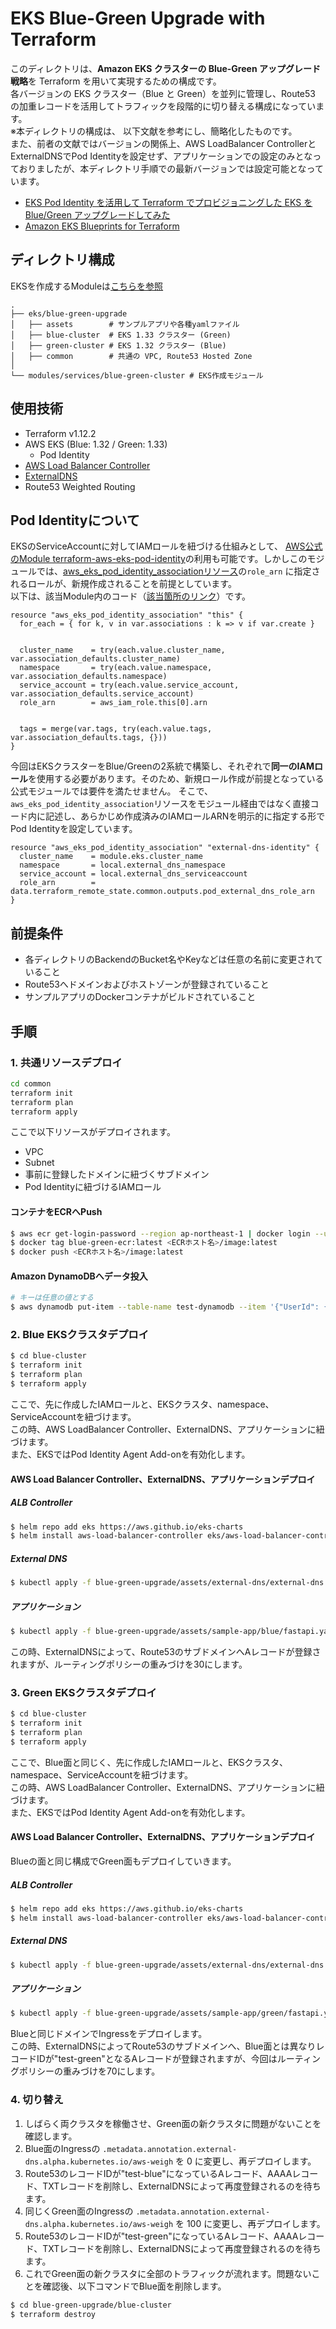 # EKS Blue-Green Upgrade with Terraform

このディレクトリは、**Amazon EKS クラスターの Blue-Green アップグレード戦略**を Terraform を用いて実現するための構成です。</br>
各バージョンの EKS クラスター（Blue と Green）を並列に管理し、Route53 の加重レコードを活用してトラフィックを段階的に切り替える構成になっています。</br>
※本ディレクトリの構成は、 以下文献を参考にし、簡略化したものです。</br>
  また、前者の文献ではバージョンの関係上、AWS LoadBalancer ControllerとExternalDNSでPod Identityを設定せず、アプリケーションでの設定のみとなっておりましたが、本ディレクトリ手順での最新バージョンでは設定可能となっています。
- [EKS Pod Identity を活用して Terraform でプロビジョニングした EKS を Blue/Green アップグレードしてみた](https://dev.classmethod.jp/articles/eks-pod-identity-terraform-blue-green-upgrade/)
- [Amazon EKS Blueprints for Terraform](https://github.com/aws-ia/terraform-aws-eks-blueprints/tree/main/patterns/blue-green-upgrade)

## ディレクトリ構成
EKSを作成するModuleは[こちらを参照](https://github.com/jnytnai0613/terraform_for_aws_practice/tree/main/modules/services/blue-green-cluster)
```
.
├── eks/blue-green-upgrade
│   ├── assets        # サンプルアプリや各種yamlファイル
│   ├── blue-cluster  # EKS 1.33 クラスター (Green)
│   ├── green-cluster # EKS 1.32 クラスター (Blue)
│   ├── common        # 共通の VPC, Route53 Hosted Zone
│
└── modules/services/blue-green-cluster # EKS作成モジュール
```

## 使用技術
- Terraform v1.12.2
- AWS EKS (Blue: 1.32 / Green: 1.33)
  - Pod Identity
- [AWS Load Balancer Controller](https://kubernetes-sigs.github.io/aws-load-balancer-controller/v2.13/)
- [ExternalDNS](https://github.com/kubernetes-sigs/external-dns)
- Route53 Weighted Routing

## Pod Identityについて
EKSのServiceAccountに対してIAMロールを紐づける仕組みとして、
[AWS公式のModule terraform-aws-eks-pod-identity](https://registry.terraform.io/modules/terraform-aws-modules/eks-pod-identity/aws/latest)の利用も可能です。しかしこのモジュールでは、[aws_eks_pod_identity_associationリソース](https://registry.terraform.io/providers/hashicorp/aws/5.37.0/docs/resources/eks_pod_identity_association)の`role_arn` に指定されるロールが、新規作成されることを前提としています。</br>
以下は、該当Module内のコード（[該当箇所のリンク](https://github.com/terraform-aws-modules/terraform-aws-eks-pod-identity/blob/6d4aa31990e4179640c869505169ebc78f200e10/main.tf#L183-L196)）です。

```hcl
resource "aws_eks_pod_identity_association" "this" {
  for_each = { for k, v in var.associations : k => v if var.create }


  cluster_name    = try(each.value.cluster_name, var.association_defaults.cluster_name)
  namespace       = try(each.value.namespace, var.association_defaults.namespace)
  service_account = try(each.value.service_account, var.association_defaults.service_account)
  role_arn        = aws_iam_role.this[0].arn


  tags = merge(var.tags, try(each.value.tags, var.association_defaults.tags, {}))
}
```
今回はEKSクラスターをBlue/Greenの2系統で構築し、それぞれで**同一のIAMロール**を使用する必要があります。そのため、新規ロール作成が前提となっている公式モジュールでは要件を満たせません。
そこで、`aws_eks_pod_identity_association`リソースをモジュール経由ではなく直接コード内に記述し、あらかじめ作成済みのIAMロールARNを明示的に指定する形でPod Identityを設定しています。
```hcl
resource "aws_eks_pod_identity_association" "external-dns-identity" {
  cluster_name    = module.eks.cluster_name
  namespace       = local.external_dns_namespace
  service_account = local.external_dns_serviceaccount
  role_arn        = data.terraform_remote_state.common.outputs.pod_external_dns_role_arn
}
```

## 前提条件
- 各ディレクトリのBackendのBucket名やKeyなどは任意の名前に変更されていること
- Route53へドメインおよびホストゾーンが登録されていること
- サンプルアプリのDockerコンテナがビルドされていること

## 手順
### 1. 共通リソースデプロイ
```sh
cd common
terraform init
terraform plan
terraform apply
```
ここで以下リソースがデプロイされます。
- VPC
- Subnet
- 事前に登録したドメインに紐づくサブドメイン
- Pod Identityに紐づけるIAMロール

#### コンテナをECRへPush
```sh
$ aws ecr get-login-password --region ap-northeast-1 | docker login --username AWS --password-stdin <ECRホスト名>
$ docker tag blue-green-ecr:latest <ECRホスト名>/image:latest
$ docker push <ECRホスト名>/image:latest
```

#### Amazon DynamoDBへデータ投入
```sh
# キーは任意の値とする
$ aws dynamodb put-item --table-name test-dynamodb --item '{"UserId": {"S": "3"}}'
```

### 2. Blue EKSクラスタデプロイ
```sh
$ cd blue-cluster
$ terraform init
$ terraform plan
$ terraform apply
```
ここで、先に作成したIAMロールと、EKSクラスタ、namespace、ServiceAccountを紐づけます。</br>
この時、AWS LoadBalancer Controller、ExternalDNS、アプリケーションに紐づけます。</br>
また、EKSではPod Identity Agent Add-onを有効化します。

#### AWS Load Balancer Controller、ExternalDNS、アプリケーションデプロイ
##### ALB Controller
```sh
$ helm repo add eks https://aws.github.io/eks-charts
$ helm install aws-load-balancer-controller eks/aws-load-balancer-controller -n kube-system --set clusterName=blue
```

##### External DNS
```sh
$ kubectl apply -f blue-green-upgrade/assets/external-dns/external-dns.yaml
```

##### アプリケーション
```sh
$ kubectl apply -f blue-green-upgrade/assets/sample-app/blue/fastapi.yaml
```
この時、ExternalDNSによって、Route53のサブドメインへAレコードが登録されますが、ルーティングポリシーの重みづけを30にします。

### 3. Green EKSクラスタデプロイ
```sh
$ cd blue-cluster
$ terraform init
$ terraform plan
$ terraform apply
```
ここで、Blue面と同じく、先に作成したIAMロールと、EKSクラスタ、namespace、ServiceAccountを紐づけます。</br>
この時、AWS LoadBalancer Controller、ExternalDNS、アプリケーションに紐づけます。</br>
また、EKSではPod Identity Agent Add-onを有効化します。

#### AWS Load Balancer Controller、ExternalDNS、アプリケーションデプロイ
Blueの面と同じ構成でGreen面もデプロイしていきます。
##### ALB Controller
```sh
$ helm repo add eks https://aws.github.io/eks-charts
$ helm install aws-load-balancer-controller eks/aws-load-balancer-controller -n kube-system --set clusterName=green
```

##### External DNS
```sh
$ kubectl apply -f blue-green-upgrade/assets/external-dns/external-dns.yaml
```

##### アプリケーション
```sh
$ kubectl apply -f blue-green-upgrade/assets/sample-app/green/fastapi.yaml
```
Blueと同じドメインでIngressをデプロイします。</br>
この時、ExternalDNSによってRoute53のサブドメインへ、Blue面とは異なりレコードIDが"test-green"となるAレコードが登録されますが、今回はルーティングポリシーの重みづけを70にします。

### 4. 切り替え
1. しばらく両クラスタを稼働させ、Green面の新クラスタに問題がないことを確認します。
1. Blue面のIngressの `.metadata.annotation.external-dns.alpha.kubernetes.io/aws-weigh` を 0 に変更し、再デプロイします。
1. Route53のレコードIDが"test-blue"になっているAレコード、AAAAレコード、TXTレコードを削除し、ExternalDNSによって再度登録されるのを待ちます。
1.  同じくGreen面のIngressの `.metadata.annotation.external-dns.alpha.kubernetes.io/aws-weigh` を 100 に変更し、再デプロイします。
1. Route53のレコードIDが"test-green"になっているAレコード、AAAAレコード、TXTレコードを削除し、ExternalDNSによって再度登録されるのを待ちます。
1. これでGreen面の新クラスタに全部のトラフィックが流れます。問題ないことを確認後、以下コマンドでBlue面を削除します。
```sh
$ cd blue-green-upgrade/blue-cluster
$ terraform destroy
```
